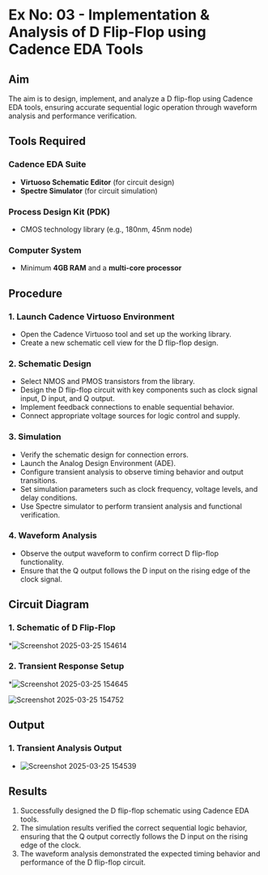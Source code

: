 # Ex No: 03 - Implementation & Analysis of D Flip-Flop using Cadence EDA Tools

## Aim
The aim is to design, implement, and analyze a D flip-flop using Cadence EDA tools, ensuring accurate sequential logic operation through waveform analysis and performance verification.

## Tools Required

### Cadence EDA Suite
- **Virtuoso Schematic Editor** (for circuit design)
- **Spectre Simulator** (for circuit simulation)

### Process Design Kit (PDK)
- CMOS technology library (e.g., 180nm, 45nm node)

### Computer System
- Minimum **4GB RAM** and a **multi-core processor**

## Procedure

### 1. Launch Cadence Virtuoso Environment
- Open the Cadence Virtuoso tool and set up the working library.
- Create a new schematic cell view for the D flip-flop design.

### 2. Schematic Design
- Select NMOS and PMOS transistors from the library.
- Design the D flip-flop circuit with key components such as clock signal input, D input, and Q output.
- Implement feedback connections to enable sequential behavior.
- Connect appropriate voltage sources for logic control and supply.

### 3. Simulation
- Verify the schematic design for connection errors.
- Launch the Analog Design Environment (ADE).
- Configure transient analysis to observe timing behavior and output transitions.
- Set simulation parameters such as clock frequency, voltage levels, and delay conditions.
- Use Spectre simulator to perform transient analysis and functional verification.

### 4. Waveform Analysis
- Observe the output waveform to confirm correct D flip-flop functionality.
- Ensure that the Q output follows the D input on the rising edge of the clock signal.

## Circuit Diagram

### 1. Schematic of D Flip-Flop
*![Screenshot 2025-03-25 154614](https://github.com/user-attachments/assets/385a08e4-0d03-439f-93e1-271e97c895d2)


### 2. Transient Response Setup
*![Screenshot 2025-03-25 154645](https://github.com/user-attachments/assets/abe0ebcd-2ea4-4992-8acc-666a8c10c35d)




 ![Screenshot 2025-03-25 154752](https://github.com/user-attachments/assets/586bc090-965e-4918-88cf-acaecef269c2)


## Output

### 1. Transient Analysis Output
* ![Screenshot 2025-03-25 154539](https://github.com/user-attachments/assets/cb182baa-0401-4086-bf2c-038ed31486cb)

## Results
1. Successfully designed the D flip-flop schematic using Cadence EDA tools.
2. The simulation results verified the correct sequential logic behavior, ensuring that the Q output correctly follows the D input on the rising edge of the clock.
3. The waveform analysis demonstrated the expected timing behavior and performance of the D flip-flop circuit.
